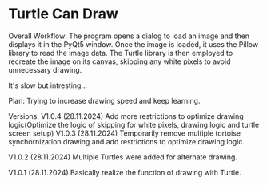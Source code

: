 # Turtle Can Draw
Overall Workflow:
    The program opens a dialog to load an image and then displays it in the PyQt5 window.
    Once the image is loaded, it uses the Pillow library to read the image data.
    The Turtle library is then employed to recreate the image on its canvas, skipping any white pixels to avoid unnecessary drawing.

It's slow but intresting...

Plan:
    Trying to increase drawing speed and keep learning.

Versions:
V1.0.4 (28.11.2024)
    Add more restrictions to optimize drawing logic(Optimize the logic of skipping for white pixels, drawing logic and turtle screen setup)
V1.0.3 (28.11.2024)
    Temporarily remove multiple tortoise synchornization drawing and add restrictions to optimize drawing logic.

V1.0.2 (28.11.2024)
    Multiple Turtles were added for alternate drawing.

V1.0.1 (28.11.2024)
    Basically realize the function of drawing with Turtle.
